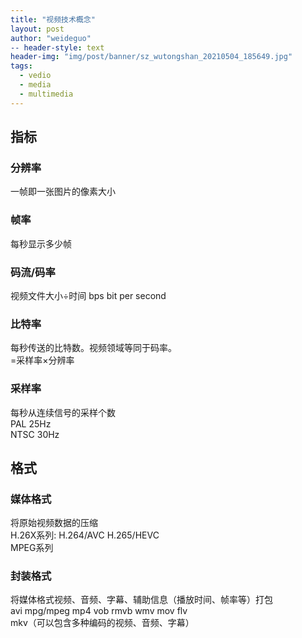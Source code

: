 ```yaml
---
title: "视频技术概念"
layout: post
author: "weideguo"
-- header-style: text
header-img: "img/post/banner/sz_wutongshan_20210504_185649.jpg" 
tags:
  - vedio
  - media
  - multimedia
---
```


## 指标    

### 分辨率  
一帧即一张图片的像素大小   


### 帧率  
每秒显示多少帧  


### 码流/码率  
视频文件大小÷时间 bps bit per second  


### 比特率  
每秒传送的比特数。视频领域等同于码率。  
=采样率×分辨率  


### 采样率  
每秒从连续信号的采样个数  
PAL 25Hz   
NTSC 30Hz   




## 格式  

### 媒体格式  
将原始视频数据的压缩  
H.26X系列: H.264/AVC H.265/HEVC  
MPEG系列  


### 封装格式   
将媒体格式视频、音频、字幕、辅助信息（播放时间、帧率等）打包  
avi mpg/mpeg mp4 vob rmvb wmv mov flv  
mkv（可以包含多种编码的视频、音频、字幕） 

